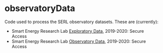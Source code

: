 # observatoryData
Code used to process the SERL observatory datasets. These are (currently):

 * Smart Energy Research Lab [Exploratory Data](https://beta.ukdataservice.ac.uk/datacatalogue/studies/study?id=8643), 2019-2020: Secure Access
 * Smart Energy Research Lab [Observatory Data](https://beta.ukdataservice.ac.uk/datacatalogue/studies/study?id=8666), 2019-2020: Secure Access 